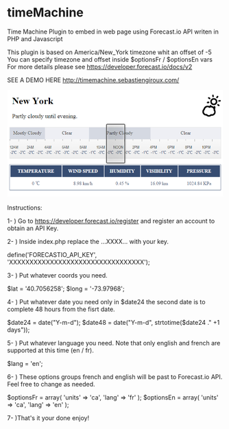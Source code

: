 timeMachine
===========

Time Machine Plugin to embed in web page using Forecast.io API writen in PHP and Javascript

This plugin is based on America/New_York timezone whit an offset of -5
You can specify timezone and offset inside $optionsFr / $optionsEn vars
For more details please see https://developer.forecast.io/docs/v2

SEE A DEMO HERE
http://timemachine.sebastiengiroux.com/

![alt tag](https://github.com/Sebastien79/timeMachine/blob/master/demo.jpg)

Instructions:

1- ) Go to https://developer.forecast.io/register and register an account to obtain an API Key.

2- ) Inside index.php replace the ...XXXX... with your key.

define('FORECASTIO_API_KEY', 'XXXXXXXXXXXXXXXXXXXXXXXXXXXXXXXXX');

3- ) Put whatever coords you need.

$lat = '40.7056258';
$long = '-73.97968';

4- ) Put whatever date you need only in $date24 the second date is to complete 48 hours from the fisrt date.

$date24 = date("Y-m-d");
$date48 = date("Y-m-d", strtotime($date24 ." +1 days"));

5- ) Put whatever language you need. Note that only english and french are supported at this time (en / fr).

$lang = 'en';

6- ) These options groups french and english will be past to Forecast.io API. Feel free to change as needed.

$optionsFr = array(
    'units' => 'ca',
    'lang' => 'fr'
);
$optionsEn = array(
    'units' => 'ca',
    'lang' => 'en'
);

7- )That's it your done enjoy!

